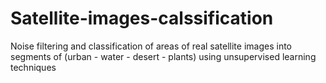 # Satellite-images-calssification
Noise filtering and classification of areas of real satellite images into segments of  (urban - water - desert - plants) using unsupervised learning techniques
